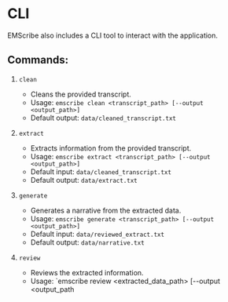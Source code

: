 # CLI

EMScribe also includes a CLI tool to interact with the application.

## Commands:

1. `clean`
   - Cleans the provided transcript.
   - Usage: `emscribe clean <transcript_path> [--output <output_path>]`
   - Default output: `data/cleaned_transcript.txt`

2. `extract`
   - Extracts information from the provided transcript.
   - Usage: `emscribe extract <transcript_path> [--output <output_path>]`
   - Default input: `data/cleaned_transcript.txt`
   - Default output: `data/extract.txt`

3. `generate`
   - Generates a narrative from the extracted data.
   - Usage: `emscribe generate <transcript_path> [--output <output_path>]`
   - Default input: `data/reviewed_extract.txt`
   - Default output: `data/narrative.txt`

4. `review`
   - Reviews the extracted information.
   - Usage: `emscribe review <extracted_data_path> [--output <output_path
